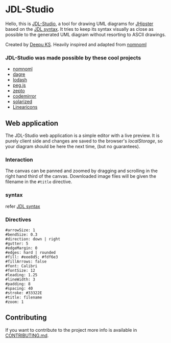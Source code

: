 JDL-Studio
=======

Hello, this is [JDL-Studio](https://jhipster.github.io/jdl-studio/), a tool for drawing UML diagrams for [JHipster](https://jhipster.github.io) based on the [JDL syntax](https://jhipster.github.io/jdl). It tries to keep its syntax visually as close as possible to the generated UML diagram without resorting to ASCII drawings.

Created by [Deepu KS](https://github.com/deepu105). Heavily inspired and adapted from  [nomnoml](https://github.com/skanaar/nomnoml)

### JDL-Studio was made possible by these cool projects

- [nomnoml](https://github.com/skanaar/nomnoml)
- [dagre](https://github.com/cpettitt/dagre)
- [lodash](http://lodash.com)
- [peg.js](http://pegjs.org/)
- [zepto](http://zeptojs.com/)
- [codemirror](https://codemirror.net/)
- [solarized](http://ethanschoonover.com/solarized)
- [Linearicons](https://linearicons.com/free)

## Web application

The JDL-Studio web application is a simple editor with a live preview. It is purely client side and changes are saved to the browser's _localStorage_, so your diagram should be here the next time, (but no guarantees).

### Interaction

The canvas can be panned and zoomed by dragging and scrolling in the right hand third of the canvas. Downloaded image files will be given the filename in the `#title` directive.

### syntax

refer [JDL syntax](https://jhipster.github.io/jdl)

### Directives

    #arrowSize: 1
    #bendSize: 0.3
    #direction: down | right
    #gutter: 5
    #edgeMargin: 0
    #edges: hard | rounded
    #fill: #eee8d5; #fdf6e3
    #fillArrows: false
    #font: Calibri
    #fontSize: 12
    #leading: 1.25
    #lineWidth: 3
    #padding: 8
    #spacing: 40
    #stroke: #33322E
    #title: filename
    #zoom: 1

## Contributing

If you want to contribute to the project more info is available in [CONTRIBUTING.md](CONTRIBUTING.md).
